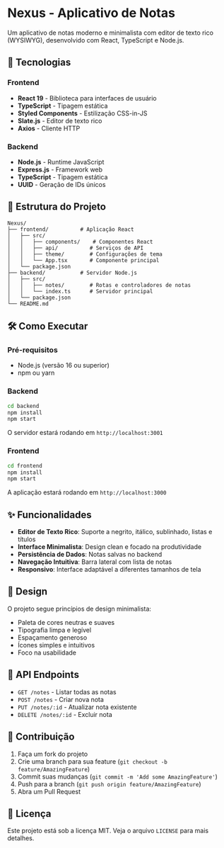 # Nexus - Aplicativo de Notas

Um aplicativo de notas moderno e minimalista com editor de texto rico (WYSIWYG), desenvolvido com React, TypeScript e Node.js.

## 🚀 Tecnologias

### Frontend
- **React 19** - Biblioteca para interfaces de usuário
- **TypeScript** - Tipagem estática
- **Styled Components** - Estilização CSS-in-JS
- **Slate.js** - Editor de texto rico
- **Axios** - Cliente HTTP

### Backend
- **Node.js** - Runtime JavaScript
- **Express.js** - Framework web
- **TypeScript** - Tipagem estática
- **UUID** - Geração de IDs únicos

## 📁 Estrutura do Projeto

```
Nexus/
├── frontend/          # Aplicação React
│   ├── src/
│   │   ├── components/    # Componentes React
│   │   ├── api/          # Serviços de API
│   │   ├── theme/        # Configurações de tema
│   │   └── App.tsx       # Componente principal
│   └── package.json
├── backend/           # Servidor Node.js
│   ├── src/
│   │   ├── notes/        # Rotas e controladores de notas
│   │   └── index.ts      # Servidor principal
│   └── package.json
└── README.md
```

## 🛠️ Como Executar

### Pré-requisitos
- Node.js (versão 16 ou superior)
- npm ou yarn

### Backend
```bash
cd backend
npm install
npm start
```
O servidor estará rodando em `http://localhost:3001`

### Frontend
```bash
cd frontend
npm install
npm start
```
A aplicação estará rodando em `http://localhost:3000`

## ✨ Funcionalidades

- **Editor de Texto Rico**: Suporte a negrito, itálico, sublinhado, listas e títulos
- **Interface Minimalista**: Design clean e focado na produtividade
- **Persistência de Dados**: Notas salvas no backend
- **Navegação Intuitiva**: Barra lateral com lista de notas
- **Responsivo**: Interface adaptável a diferentes tamanhos de tela

## 🎨 Design

O projeto segue princípios de design minimalista:
- Paleta de cores neutras e suaves
- Tipografia limpa e legível
- Espaçamento generoso
- Ícones simples e intuitivos
- Foco na usabilidade

## 📝 API Endpoints

- `GET /notes` - Listar todas as notas
- `POST /notes` - Criar nova nota
- `PUT /notes/:id` - Atualizar nota existente
- `DELETE /notes/:id` - Excluir nota

## 🤝 Contribuição

1. Faça um fork do projeto
2. Crie uma branch para sua feature (`git checkout -b feature/AmazingFeature`)
3. Commit suas mudanças (`git commit -m 'Add some AmazingFeature'`)
4. Push para a branch (`git push origin feature/AmazingFeature`)
5. Abra um Pull Request

## 📄 Licença

Este projeto está sob a licença MIT. Veja o arquivo `LICENSE` para mais detalhes. 